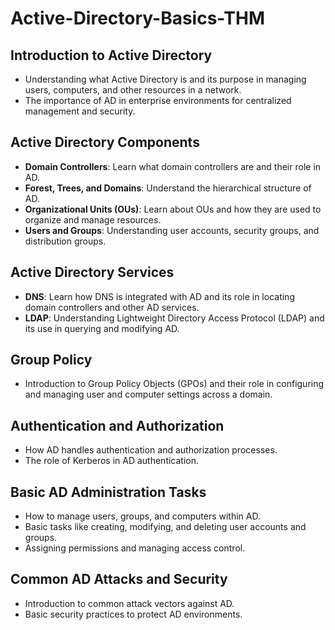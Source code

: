 # Active-Directory-Basics-THM

 ## Introduction to Active Directory
- Understanding what Active Directory is and its purpose in managing users, computers, and other resources in a network.
- The importance of AD in enterprise environments for centralized management and security.

## Active Directory Components
- **Domain Controllers**: Learn what domain controllers are and their role in AD.
- **Forest, Trees, and Domains**: Understand the hierarchical structure of AD.
- **Organizational Units (OUs)**: Learn about OUs and how they are used to organize and manage resources.
- **Users and Groups**: Understanding user accounts, security groups, and distribution groups.

## Active Directory Services
- **DNS**: Learn how DNS is integrated with AD and its role in locating domain controllers and other AD services.
- **LDAP**: Understanding Lightweight Directory Access Protocol (LDAP) and its use in querying and modifying AD.

## Group Policy
- Introduction to Group Policy Objects (GPOs) and their role in configuring and managing user and computer settings across a domain.

## Authentication and Authorization
- How AD handles authentication and authorization processes.
- The role of Kerberos in AD authentication.

## Basic AD Administration Tasks
- How to manage users, groups, and computers within AD.
- Basic tasks like creating, modifying, and deleting user accounts and groups.
- Assigning permissions and managing access control.

## Common AD Attacks and Security
- Introduction to common attack vectors against AD.
- Basic security practices to protect AD environments.

